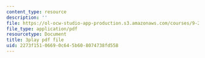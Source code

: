 ```yaml
---
content_type: resource
description: ''
file: https://ol-ocw-studio-app-production.s3.amazonaws.com/courses/9-20-animal-behavior-fall-2013/2273f15106690c645b608074738fd558_472235.pdf
file_type: application/pdf
resourcetype: Document
title: 3play pdf file
uid: 2273f151-0669-0c64-5b60-8074738fd558
---
```

